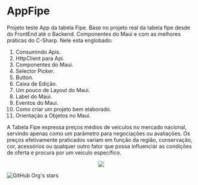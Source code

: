 # AppFipe

Projeto teste App da tabela Fipe.
Base no projeto real da tabela fipe desde do FrontEnd até o Backend.
Componentes do Maui e com as melhores práticas do C-Sharp.
Nele esta englobado:
1.	Consumindo Apis.
2.	HttpClient para Api.
3.	Componentes do Maui.
4.	Selector Picker.
5.	Button.
6.	Caixa de Edição.
7.	Um pouco de Layout do Maui.
8.	Label do Maui.
9.	Eventos do Maui.
10.	Como criar um projeto bem elaborado.
11.	Orientação a Objetos no Maui.

A Tabela Fipe expressa preços médios de veículos no mercado nacional, servindo apenas como um parâmetro para negociações ou avaliações. Os preços efetivamente praticados variam em função da região, conservação, cor, acessórios ou qualquer outro fator que possa influenciar as condições de oferta e procura por um veículo específico.

<p align="center">
<img src="http://img.shields.io/static/v1?label=STATUS&message=EM%20DESENVOLVIMENTO&color=GREEN&style=for-the-badge"/>
</p>

![GitHub Org's stars](https://img.shields.io/github/stars/SperandioR?style=social)
